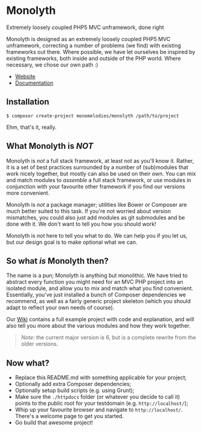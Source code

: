 # Monolyth
Extremely loosely coupled PHP5 MVC unframework, done right

Monolyth is designed as an extremely loosely coupled PHP5 MVC unframework,
correcting a number of problems (we find) with existing frameworks out there.
Where possible, we have let ourselves be inspired by existing frameworks, both
inside and outside of the PHP world. Where necessary, we chose our own path :)

- [Website](http://monolyth.monomelodies.nl)
- [Documentation](http://monolyth.monomelodies.nl/docs/)

## Installation
`$ composer create-project monomelodies/monolyth /path/to/project`

Ehm, that's it, really.

## What Monolyth is _NOT_
Monolyth is _not_ a full stack framework, at least not as you'll know it.
Rather, it is a set of best practices surrounded by a number of (sub)modules
that work nicely together, but mostly can also be used on their own. You can mix
and match modules to _assemble_ a full stack framework, or use modules in
conjunction with your favourite other framework if you find our versions more
convenient.

Monolyth is _not_ a package manager; utilities like Bower or Composer are much
better suited to this task. If you're not worried about version mismatches, you
could also just add modules as git submodules and be done with it. We don't want
to tell you how you should work!

Monolyth is _not_ here to tell you what to do. We can help you if you let us,
but our design goal is to make optional what we can.

## So what _is_ Monolyth then?
The name is a pun; Monolyth is anything but monolithic. We have tried to
abstract every function you might need for an MVC PHP project into an isolated
module, and allow you to mix and match what you find convenient. Essentially,
you've just installed a bunch of Composer dependencies we recommend, as well as
a fairly generic project skeleton (which you should adapt to reflect your own
needs of course).

Our [Wiki](http://monolyth.monomelodies.nl/wiki/) contains a full example
project with code and explanation, and will also tell you more about the various
modules and how they work together.

> *Note:* the current major version is 6, but is a complete rewrite from the
> older versions.

## Now what?
- Replace this README.md with something applicable for your project;
- Optionally add extra Composer dependencies;
- Optionally setup build scripts (e.g. using Grunt);
- Make sure the `./httpdocs` folder (or whatever you decide to call it) points
  to the public root for your testdomain (e.g. `http://localhost/`);
- Whip up your favourite browser and navigate to `http://localhost/`. There's a
  welcome page to get you started.
- Go build that awesome project!


